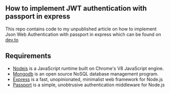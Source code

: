 ## How to implement JWT authentication with passport in express

This repo contains code to my unpublished article on how to implement Json Web Authentication with passport in express which can be found on [dev.to](https://dev.to/alahirajeffrey/how-to-implement-jwt-authentication-with-passport-in-express-ani-temp-slug-6664424?preview=dd9a0e979faee35be426166f71988da0d01b49e93aa1306ba11f9b59887c26ab7c524c6e34ad72cb8425c98381c87136e0efc4ef6c68adb4ba89610a)

## Requirements

- [Nodejs](https://nodejs.org/en/) is a JavaScript runtime built on Chrome's V8 JavaScript engine.
- [Mongodb](https://www.mongodb.com/) is an open source NoSQL database management program.
- [Express](https://expressjs.com/) is a fast, unopinionated, minimalist web framework for Node.js
- [Passport](https://www.passportjs.org/) is a simple, unobtrusive authentication middleware for Node.js
